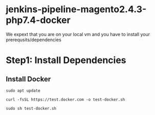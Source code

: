 # jenkins-pipeline-magento2.4.3-php7.4-docker
We expext that you are on your local vm and you have to install your prerequsits/dependencies
# Step1: Install Dependencies

## Install Docker
```
sudo apt update
```
```
curl -fsSL https://test.docker.com -o test-docker.sh
```
```
sudo sh test-docker.sh

```
